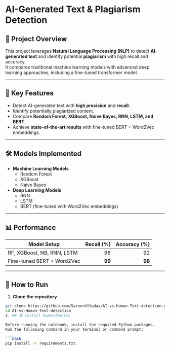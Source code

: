 # AI-Generated Text & Plagiarism Detection

## 📌 Project Overview
This project leverages **Natural Language Processing (NLP)** to detect **AI-generated text** and identify potential **plagiarism** with high recall and accuracy.  
It compares traditional machine learning models with advanced deep learning approaches, including a fine-tuned transformer model.

---

## 🚀 Key Features
- Detect AI-generated text with **high precision** and **recall**.
- Identify potentially plagiarized content.
- Compare **Random Forest, XGBoost, Naive Bayes, RNN, LSTM, and BERT**.
- Achieve **state-of-the-art results** with fine-tuned BERT + Word2Vec embeddings.

---

## 🛠️ Models Implemented
- **Machine Learning Models**
  - Random Forest
  - XGBoost
  - Naive Bayes
- **Deep Learning Models**
  - RNN
  - LSTM
  - BERT (fine-tuned with Word2Vec embeddings)

---

## 📊 Performance
| Model Setup | Recall (%) | Accuracy (%) |
|-------------|-----------:|-------------:|
| RF, XGBoost, NB, RNN, LSTM | 98 | 92 |
| Fine-tuned BERT + Word2Vec | **99** | **98** |

---

## 📂 How to Run
1. **Clone the repository**
```bash
git clone https://github.com/Sarvesh1Yadav/AI-vs-Human-Text-detection.git
cd AI-vs-Human-Text-detection
2. ## 🛠 Install Dependencies

Before running the notebook, install the required Python packages.  
Run the following command in your terminal or command prompt:

```bash
pip install -r requirements.txt






